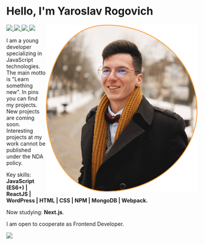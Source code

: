 # Hello, I'm Yaroslav Rogovich

<img align="right" width="400px" src="./images/main-image-blob.png" />

<p>
  <a href="mailto:yrogovich@gmail.com">
    <img src="https://img.shields.io/badge/-yrogovich@gmail.com-FF941A?style=flat-square&logo=Gmail&logoColor=white&link=mailto:yrogovich@gmail.com" />
  </a>
  <a href="https://www.linkedin.com/in/rafaeldcmartins">
    <img src="https://img.shields.io/badge/-My%20LinkedIn-FF941A?style=flat-square&logo=Linkedin&logoColor=white&link=https://www.linkedin.com/in/yaroslav-rogovich" />
  </a>
  <a href="https://www.instagram.com/just_yarik">
    <img src="https://img.shields.io/badge/-My%20Instagram-FF941A?style=flat-square&logo=Instagram&logoColor=white&link=https://www.instagram.com/just_yarik" />
  </a>
  <a href="https://www.facebook.com/yaroslav.rogovich">
    <img src="https://img.shields.io/badge/-My%20Facebook-FF941A?style=flat-square&logo=Facebook&logoColor=white&link=https://www.facebook.com/yaroslav.rogovich" />
  </a>
</p>

I am a young developer specializing in JavaScript technologies. The main motto is "Learn something new". In pins you can find my projects. New projects are coming soon. Interesting projects at my work cannot be published under the NDA policy.

Key skills: <strong>JavaScript (ES6+) | ReactJS | WordPress | HTML | CSS | NPM | MongoDB | Webpack.</strong>

Now studying: <strong>Next.js</strong>.

I am open to cooperate as Frontend Developer.

<img align="left"
  height="165"
  src="https://github-readme-stats.vercel.app/api?username=yrogovich&count_private=true&show_icons=true&custom_title=GitHub%20Status&hide=issues&title_color=FF941A&icon_color=FF941A&bg_color=ffffff00&text_color=222&hide_border=true"
/>
